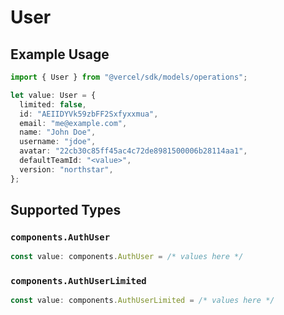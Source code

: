 # User

## Example Usage

```typescript
import { User } from "@vercel/sdk/models/operations";

let value: User = {
  limited: false,
  id: "AEIIDYVk59zbFF2Sxfyxxmua",
  email: "me@example.com",
  name: "John Doe",
  username: "jdoe",
  avatar: "22cb30c85ff45ac4c72de8981500006b28114aa1",
  defaultTeamId: "<value>",
  version: "northstar",
};
```

## Supported Types

### `components.AuthUser`

```typescript
const value: components.AuthUser = /* values here */
```

### `components.AuthUserLimited`

```typescript
const value: components.AuthUserLimited = /* values here */
```

